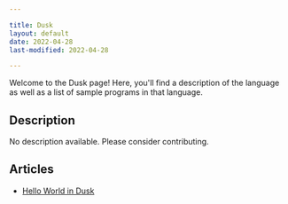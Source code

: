 ```yaml
---

title: Dusk
layout: default
date: 2022-04-28
last-modified: 2022-04-28

---
```


Welcome to the Dusk page! Here, you'll find a description of the language as well as a list of sample programs in that language.

## Description

No description available. Please consider contributing.

## Articles

- [Hello World in Dusk](https://sampleprograms.io/projects/hello-world/dusk)